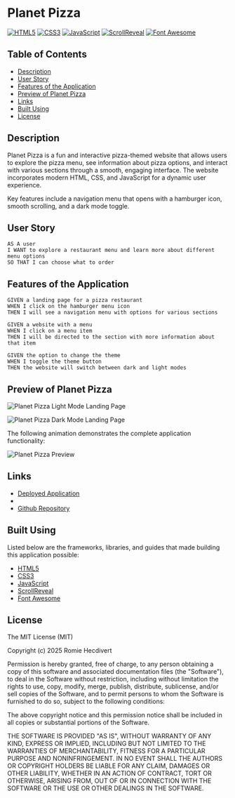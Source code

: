 # Planet Pizza

[![HTML5](https://img.shields.io/badge/HTML5-E34F26.svg?logo=html5&logoColor=white)](https://developer.mozilla.org/en-US/docs/Web/HTML)
[![CSS3](https://img.shields.io/badge/CSS3-1572B6.svg?logo=css3&logoColor=white)](https://developer.mozilla.org/en-US/docs/Web/CSS)
[![JavaScript](https://img.shields.io/badge/JavaScript-F7DF1E.svg?logo=javascript&logoColor=black)](https://developer.mozilla.org/en-US/docs/Web/JavaScript)
[![ScrollReveal](https://img.shields.io/badge/ScrollReveal-4.0.9-29B6F6.svg)](https://scrollrevealjs.org/)
[![Font Awesome](https://img.shields.io/badge/Font%20Awesome-6.5.0-339AF0.svg?logo=fontawesome&logoColor=white)](https://fontawesome.com/)

## Table of Contents

- [Description](#description)
- [User Story](#user-story)
- [Features of the Application](#features-of-the-application)
- [Preview of Planet Pizza](#preview-of-planet-pizza)
- [Links](#links)
- [Built Using](#built-using)
- [License](#license)

## Description

Planet Pizza is a fun and interactive pizza-themed website that allows users to
explore the pizza menu, see information about pizza options, and interact with various sections through a smooth,
engaging interface. The website incorporates modern HTML, CSS, and JavaScript for a dynamic user experience.

Key features include a navigation menu that opens with a hamburger icon, smooth scrolling, and a dark mode toggle.

## User Story

```
AS A user
I WANT to explore a restaurant menu and learn more about different menu options
SO THAT I can choose what to order
```

## Features of the Application

```
GIVEN a landing page for a pizza restaurant
WHEN I click on the hamburger menu icon
THEN I will see a navigation menu with options for various sections

GIVEN a website with a menu
WHEN I click on a menu item
THEN I will be directed to the section with more information about that item

GIVEN the option to change the theme
WHEN I toggle the theme button
THEN the website will switch between dark and light modes
```

## Preview of Planet Pizza

![Planet Pizza Light Mode Landing Page](https://github.com/user-attachments/assets/1997fed3-78f2-4a8b-a262-b4194f06e2b5)

![Planet Pizza Dark Mode Landing Page](https://github.com/user-attachments/assets/572c8d2d-8092-4494-89f9-6c26a66f6c79)

The following animation demonstrates the complete application functionality:

![Planet Pizza Preview]()

## Links

- [Deployed Application](https://eat-planet-pizza.netlify.app)
-
- [Github Repository](https://github.com/rh9891/PlanetPizza)

## Built Using

Listed below are the frameworks, libraries, and guides that made building this application possible:

- [HTML5](https://developer.mozilla.org/en-US/docs/Web/HTML)
- [CSS3](https://developer.mozilla.org/en-US/docs/Web/CSS)
- [JavaScript](https://developer.mozilla.org/en-US/docs/Web/JavaScript)
- [ScrollReveal](https://scrollrevealjs.org/)
- [Font Awesome](https://fontawesome.com/)

## License

The MIT License (MIT)

Copyright (c) 2025 Romie Hecdivert

Permission is hereby granted, free of charge, to any person obtaining a copy of this software and associated
documentation files (the "Software"), to deal in the Software without restriction, including without limitation the
rights to use, copy, modify, merge, publish, distribute, sublicense, and/or sell copies of the Software, and to permit
persons to whom the Software is furnished to do so, subject to the following conditions:

The above copyright notice and this permission notice shall be included in all copies or substantial portions of the
Software.

THE SOFTWARE IS PROVIDED "AS IS", WITHOUT WARRANTY OF ANY KIND, EXPRESS OR IMPLIED, INCLUDING BUT NOT LIMITED TO THE
WARRANTIES OF MERCHANTABILITY, FITNESS FOR A PARTICULAR PURPOSE AND NONINFRINGEMENT. IN NO EVENT SHALL THE AUTHORS OR
COPYRIGHT HOLDERS BE LIABLE FOR ANY CLAIM, DAMAGES OR OTHER LIABILITY, WHETHER IN AN ACTION OF CONTRACT, TORT OR
OTHERWISE, ARISING FROM, OUT OF OR IN CONNECTION WITH THE SOFTWARE OR THE USE OR OTHER DEALINGS IN THE SOFTWARE.
